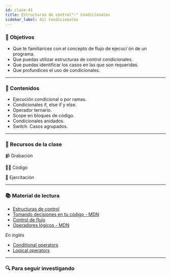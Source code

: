 ```yaml
---
id: clase-41
title: Estructuras de control":" Condicionales
sidebar_label: 41) Condicionales
---
```


### 🏁 Objetivos

- Que te familiarices con el concepto de flujo de ejecuci´ón de un programa.
- Que puedas utilizar estructuras de control condicionales.
- Que puedas identificar los casos en las que son requeridas.
- Que profundices el uso de condicionales.

---

### 📝 Contenidos

- Ejecución condicional o por ramas.
- Condicionales if, else if y else.
- Operador ternario.
- Scope en bloques de código.
- Condicionales anidados.
- Switch. Casos agrupados.

---

### 🚀 Recursos de la clase

📹 Grabación

👩‍💻 Código

💪 Ejercitación

---

### 📚 Material de lectura

- [Estructuras de control](https://frontend.adaitw.org/docs/js/js04)
- [Tomando decisiones en tu código - MDN](https://developer.mozilla.org/es/docs/Learn/JavaScript/Building_blocks/conditionals)
- [Control de flujo](https://developer.mozilla.org/es/docs/Web/JavaScript/Guide/Control_de_flujo_y_manejo_de_errores)
- [Operadores lógicos - MDN](https://developer.mozilla.org/es/docs/Web/JavaScript/Referencia/Operadores/Operadores_l%C3%B3gicos)

_En inglés_

- [Conditional operators](https://javascript.info/ifelse)
- [Logical operators](https://javascript.info/logical-operators)

---

### 🔍 Para seguir investigando
